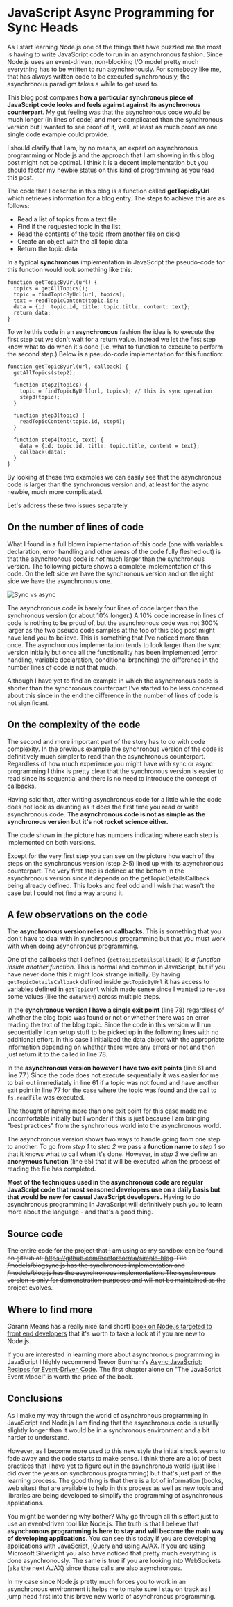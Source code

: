 # JavaScript Async Programming for Sync Heads

As I start learning Node.js one of the things that have puzzled me the most is having to write JavaScript code to run in an asynchronous fashion. Since Node.js uses an event-driven, non-blocking I/O model pretty much everything has to be written to run asynchronously. For somebody like me, that has always written code to be executed synchronously, the asynchronous paradigm takes a while to get used to.

This blog post compares **how a particular synchronous piece of JavaScript code looks and feels against against its asynchronous counterpart**. My gut feeling was that the asynchronous code would be much longer (in lines of code) and more complicated than the synchronous version but I wanted to see proof of it, well, at least as much proof as one single code example could provide.

I should clarify that I am, by no means, an expert on asynchronous programming or Node.js and the approach that I am showing in this blog post might not be optimal. I think it is a decent implementation but you should factor my newbie status on this kind of programming as you read this post.

The code that I describe in this blog is a function called **getTopicByUrl** which retrieves information for a blog entry. The steps to achieve this are as follows:

* Read a list of topics from a text file
* Find if the requested topic in the list
* Read the contents of the topic (from another file on disk)
* Create an object with the all topic data
* Return the topic data

In a typical **synchronous** implementation in JavaScript the pseudo-code for this function would look something like this:

```code
function getTopicByUrl(url) {
  topics = getAllTopics();
  topic = findTopicByUrl(url, topics);
  text = readTopicContent(topic.id);
  data = {id: topic.id, title: topic.title, content: text};
  return data;
}
```

To write this code in an **asynchronous** fashion the idea is to execute the first step but we don't wait for a return value. Instead we let the first step know what to do when it's done (i.e. what to function to execute to perform the second step.) Below is a pseudo-code implementation for this function:

```code
function getTopicByUrl(url, callback) {
  getAllTopics(step2);
  
  function step2(topics) {
    topic = findTopicByUrl(url, topics); // this is sync operation
    step3(topic);
  }

  function step3(topic) {
    readTopicContent(topic.id, step4);
  }

  function step4(topic, text) {
    data = {id: topic.id, title: topic.title, content = text};
    callback(data);
  }
}
```

By looking at these two examples we can easily see that the asynchronous code is larger than the synchronous version and, at least for the async newbie, much more complicated. 

Let's address these two issues separately.


## On the number of lines of code

What I found in a full blown implementation of this code (one with variables declaration, error handling and other areas of the code fully fleshed out) is that the asynchronous code is *not* much larger than the synchronous version. The following picture shows a complete implementation of this code. On the left side we have the synchronous version and on the right side we have the asynchronous one.

![Sync vs async](https://hectorcorrea.com/images/sync_vs_async.png)

The asynchronous code is barely four lines of code larger than the synchronous version (or about 10% longer.) A 10% code increase in lines of code is nothing to be proud of, but the asynchronous code was not 300% larger as the two pseudo code samples at the top of this blog post might have lead you to believe. This is something that I've noticed more than once. The asynchronous implementation tends to look larger than the sync version initially but once all the functionality has been implemented (error handling, variable declaration, conditional branching) the difference in the number lines of code is not that much.

Although I have yet to find an example in which the asynchronous code is shorter than the synchronous counterpart I've started to be less concerned about this since in the end the difference in the number of lines of code is not significant.


## On the complexity of the code

The second and more important part of the story has to do with code complexity. In the previous example the synchronous version of the code is definitively much simpler to read than the asynchronous counterpart. Regardless of how much experience you might have with sync or async programming I think is pretty clear that the synchronous version is easier to read since its sequential and there is no need to introduce the concept of callbacks.

Having said that, after writing asynchronous code for a little while the code does not look as daunting as it does the first time you read or write asynchronous code. **The asynchronous code is not as simple as the synchronous version but it's not rocket science either.**

The code shown in the picture has numbers indicating where each step is implemented on both versions.

Except for the very first step you can see on the picture how each of the steps on the synchronous version (step 2-5) lined up with its asynchronous counterpart. The very first step is defined at the bottom in the asynchronous version since it depends on the getTopicDetailsCallback being already defined. This looks and feel odd and I wish that wasn't the case but I could not find a way around it.


## A few observations on the code

The **asynchronous version relies on callbacks**. This is something that you don't have to deal with in synchronous programming but that you must work with when doing asynchronous programming. 

One of the callbacks that I defined (`getTopicDetailsCallback`) is *a function inside another function*. This is normal and common in JavaScript, but if you have never done this it might look strange initially. By having `getTopicDetailsCallback` defined inside `getTopicByUrl` it has access to variables defined in `getTopicUrl` which made sense since I wanted to re-use some values (like the `dataPath`) across multiple steps.

In the **synchronous version I have a single exit point** (line 78) regardless of whether the blog topic was found or not or whether there was an error reading the text of the blog topic. Since the code in this version will run sequentially I can setup stuff to be picked up in the following lines with no additional effort. In this case I initialized the data object with the appropriate information depending on whether there were any errors or not and then just return it to the called in line 78.

In the **asynchronous version however I have two exit points** (line 61 and line 77.) Since the code does not execute sequentially it was easier for me to bail out immediately in line 61 if a topic was not found and have another exit point in line 77 for the case where the topic was found and the call to `fs.readFile` was executed.

The thought of having more than one exit point for this case made me uncomfortable initially but I wonder if this is just because I am bringing "best practices" from the synchronous world into the asynchronous world.

The asynchronous version shows two ways to handle going from one step to another. To go from *step 1* to *step 2* we pass a **function name** to *step 1* so that it knows what to call when it's done. However, in *step 3* we define an **anonymous function** (line 65) that it will be executed when the process of reading the file has completed.

**Most of the techniques used in the asynchronous code are regular JavaScript code that most seasoned developers use on a daily basis but that would be new for casual JavaScript developers.** Having to do asynchronous programming in JavaScript will definitively push you to learn more about the language - and that's a good thing.


## Source code

~~The entire code for the project that I am using as my sandbox can be found on github at: https://github.com/hectorcorrea/simple-blog. File /models/blogsync.js has the synchronous implementation and /models/blog.js has the asynchronous implementation. The synchronous version is only for demonstration purposes and will not be maintained as the project evolves.~~


## Where to find more

Garann Means has a really nice (and short) [book on Node.js targeted to front end developers](http://www.amazon.com/Node-Front-End-Developers-Garann-Means/dp/1449318835) that it's worth to take a look at if you are new to Node.js.

If you are interested in learning more about asynchronous programming in JavaScript I highly recommend Trevor Burnham's [Async JavaScript: Recipes for Event-Driven Code](http://leanpub.com/asyncjs). The first chapter alone on "The JavaScript Event Model" is worth the price of the book. 


## Conclusions

As I make my way through the world of asynchronous programming in JavaScript and Node.js I am finding that the asynchronous code is usually slightly longer than it would be in a synchronous environment and a bit harder to understand. 

However, as I become more used to this new style the initial shock seems to fade away and the code starts to make sense. I think there are a lot of best practices that I have yet to figure out in the asynchronous world (just like I did over the years on synchronous programming) but that's just part of the learning process. The good thing is that there is a lot of information (books, web sites) that are available to help in this process as well as new tools and libraries are being developed to simplify the programming of asynchronous applications.

You might be wondering why bother? Why go through all this effort just to use an event-driven tool like Node.js. The truth is that I believe that **asynchronous programming is here to stay and will become the main way of developing applications**. You can see this today if you are developing applications with JavaScript, jQuery and using AJAX. If you are using Microsoft Silverlight you also have noticed that pretty much everything is done asynchronously. The same is true if you are looking into WebSockets (aka the next AJAX) since those calls are also asynchronous.

In my case since Node.js pretty much forces you to work in an asynchronous environment it helps me to make sure I stay on track as I jump head first into this brave new world of asynchronous programming.